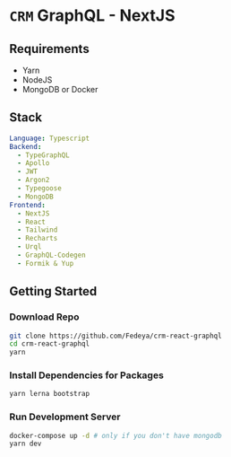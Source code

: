 # `CRM` GraphQL - NextJS

## Requirements

- Yarn
- NodeJS
- MongoDB or Docker

## Stack

```yml
Language: Typescript
Backend:
  - TypeGraphQL
  - Apollo
  - JWT
  - Argon2
  - Typegoose
  - MongoDB
Frontend:
  - NextJS
  - React
  - Tailwind
  - Recharts
  - Urql
  - GraphQL-Codegen
  - Formik & Yup
```

## Getting Started

### Download Repo

```bash
git clone https://github.com/Fedeya/crm-react-graphql
cd crm-react-graphql
yarn
```

### Install Dependencies for Packages

```bash
yarn lerna bootstrap
```

### Run Development Server

```bash
docker-compose up -d # only if you don't have mongodb
yarn dev
```
